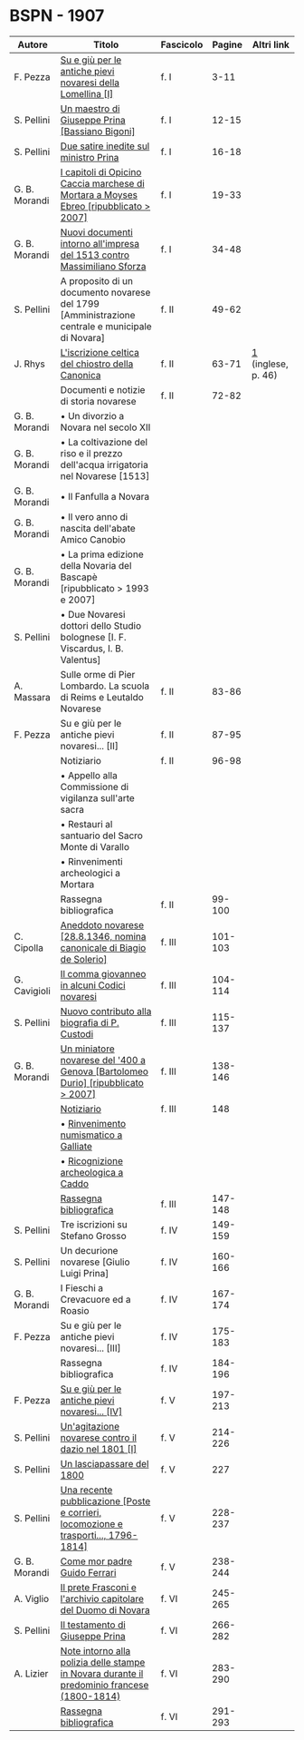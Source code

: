 # BSPN - 1907

| Autore        | Titolo                                                                                                                                           | Fascicolo | Pagine  | Altri link                                                                                                                     |
|---------------|--------------------------------------------------------------------------------------------------------------------------------------------------|-----------|---------|--------------------------------------------------------------------------------------------------------------------------------|
| F. Pezza      | [Su e giù per le antiche pievi novaresi della Lomellina [I]](https://en.calameo.com/read/00726073545b0a429db5a)                                  | f. I      | 3-11    |                                                                                                                                |
| S. Pellini    | [Un maestro di Giuseppe Prina [Bassiano Bigoni]](https://en.calameo.com/read/00726073545b0a429db5a)                                              | f. I      | 12-15   |                                                                                                                                |
| S. Pellini    | [Due satire inedite sul ministro Prina](https://en.calameo.com/read/00726073545b0a429db5a)                                                       | f. I      | 16-18   |                                                                                                                                |
| G. B. Morandi | [I capitoli di Opicino Caccia marchese di Mortara a Moyses Ebreo [ripubblicato > 2007]](https://en.calameo.com/read/00726073545b0a429db5a)       | f. I      | 19-33   |                                                                                                                                |
| G. B. Morandi | [Nuovi documenti intorno all'impresa del 1513 contro Massimiliano Sforza](https://en.calameo.com/read/00726073545b0a429db5a)                     | f. I      | 34-48   |                                                                                                                                |
| S. Pellini    | A proposito di un documento novarese del 1799 [Amministrazione centrale e municipale di Novara]                                                  | f. II     | 49-62   |                                                                                                                                |
| J. Rhys       | [L'iscrizione celtica del chiostro della Canonica](https://archive.org/details/celticinscriptiorhys00rich/page/46/mode/2up)                      | f. II     | 63-71   | [1](https://christiansfortruth.com/wp-content/uploads/2019/10/The-Celtic-Inscriptions-of-Cisalpine-Gaul-.pdf) (inglese, p. 46) |
|               | Documenti e notizie di storia novarese                                                                                                           | f. II     | 72-82   |                                                                                                                                |
| G. B. Morandi | • Un divorzio a Novara nel secolo XII                                                                                                            |           |         |                                                                                                                                |
| G. B. Morandi | • La coltivazione del riso e il prezzo dell'acqua irrigatoria nel Novarese [1513]                                                                |           |         |                                                                                                                                |
| G. B. Morandi | • Il Fanfulla a Novara                                                                                                                           |           |         |                                                                                                                                |
| G. B. Morandi | • Il vero anno di nascita dell'abate Amico Canobio                                                                                               |           |         |                                                                                                                                |
| G. B. Morandi | • La prima edizione della Novaria del Bascapè [ripubblicato > 1993 e 2007]                                                                       |           |         |                                                                                                                                |
| S. Pellini    | • Due Novaresi dottori dello Studio bolognese [I. F. Viscardus, I. B. Valentus]                                                                  |           |         |                                                                                                                                |
| A. Massara    | Sulle orme di Pier Lombardo. La scuola di Reims e Leutaldo Novarese                                                                              | f. II     | 83-86   |                                                                                                                                |
| F. Pezza      | Su e giù per le antiche pievi novaresi... [II]                                                                                                   | f. II     | 87-95   |                                                                                                                                |
|               | Notiziario                                                                                                                                       | f. II     | 96-98   |                                                                                                                                |
|               | • Appello alla Commissione di vigilanza sull'arte sacra                                                                                          |           |         |                                                                                                                                |
|               | • Restauri al santuario del Sacro Monte di Varallo                                                                                               |           |         |                                                                                                                                |
|               | • Rinvenimenti archeologici a Mortara                                                                                                            |           |         |                                                                                                                                |
|               | Rassegna bibliografica                                                                                                                           | f. II     | 99-100  |                                                                                                                                |
| C. Cipolla    | [Aneddoto novarese [28.8.1346, nomina canonicale di Biagio de Solerio]](https://en.calameo.com/read/0072607359c820132965e)                       | f. III    | 101-103 |                                                                                                                                |
| G. Cavigioli  | [Il comma giovanneo in alcuni Codici novaresi](https://en.calameo.com/read/0072607359c820132965e)                                                | f. III    | 104-114 |                                                                                                                                |
| S. Pellini    | [Nuovo contributo alla biografia di P. Custodi](https://en.calameo.com/read/0072607359c820132965e)                                               | f. III    | 115-137 |                                                                                                                                |
| G. B. Morandi | [Un miniatore novarese del '400 a Genova [Bartolomeo Durio] [ripubblicato > 2007]](https://en.calameo.com/read/0072607359c820132965e)            | f. III    | 138-146 |                                                                                                                                |
|               | [Notiziario](https://en.calameo.com/read/0072607359c820132965e)                                                                                  | f. III    | 148     |                                                                                                                                |
|               | • [Rinvenimento numismatico a Galliate](https://en.calameo.com/read/0072607359c820132965e)                                                       |           |         |                                                                                                                                |
|               | • [Ricognizione archeologica a Caddo](https://en.calameo.com/read/0072607359c820132965e)                                                         |           |         |                                                                                                                                |
|               | [Rassegna bibliografica](https://en.calameo.com/read/0072607359c820132965e)                                                                      | f. III    | 147-148 |                                                                                                                                |
| S. Pellini    | Tre iscrizioni su Stefano Grosso                                                                                                                 | f. IV     | 149-159 |                                                                                                                                |
| S. Pellini    | Un decurione novarese [Giulio Luigi Prina]                                                                                                       | f. IV     | 160-166 |                                                                                                                                |
| G. B. Morandi | I Fieschi a Crevacuore ed a Roasio                                                                                                               | f. IV     | 167-174 |                                                                                                                                |
| F. Pezza      | Su e giù per le antiche pievi novaresi... [III]                                                                                                  | f. IV     | 175-183 |                                                                                                                                |
|               | Rassegna bibliografica                                                                                                                           | f. IV     | 184-196 |                                                                                                                                |
| F. Pezza      | [Su e giù per le antiche pievi novaresi... [IV]](https://en.calameo.com/read/007260735bdbe01f253ac)                                              | f. V      | 197-213 |                                                                                                                                |
| S. Pellini    | [Un'agitazione novarese contro il dazio nel 1801 [I]](https://en.calameo.com/read/007260735bdbe01f253ac)                                         | f. V      | 214-226 |                                                                                                                                |
| S. Pellini    | [Un lasciapassare del 1800](https://en.calameo.com/read/007260735bdbe01f253ac)                                                                   | f. V      | 227     |                                                                                                                                |
| S. Pellini    | [Una recente pubblicazione [Poste e corrieri, locomozione e trasporti..., 1796-1814]](https://en.calameo.com/read/007260735bdbe01f253ac)         | f. V      | 228-237 |                                                                                                                                |
| G. B. Morandi | [Come mor padre Guido Ferrari](https://en.calameo.com/read/007260735bdbe01f253ac)                                                                | f. V      | 238-244 |                                                                                                                                |
| A. Viglio     | [Il prete Frasconi e l'archivio capitolare del Duomo di Novara](https://en.calameo.com/read/0072607357bddc02842e5)                               | f. VI     | 245-265 |                                                                                                                                |
| S. Pellini    | [Il testamento di Giuseppe Prina](https://en.calameo.com/read/0072607357bddc02842e5)                                                             | f. VI     | 266-282 |                                                                                                                                |
| A. Lizier     | [Note intorno alla polizia delle stampe in Novara durante il predominio francese (1800-1814)](https://en.calameo.com/read/0072607357bddc02842e5) | f. VI     | 283-290 |                                                                                                                                |
|               | [Rassegna bibliografica](https://en.calameo.com/read/0072607357bddc02842e5)                                                                      | f. VI     | 291-293 |                                                                                                                                |
